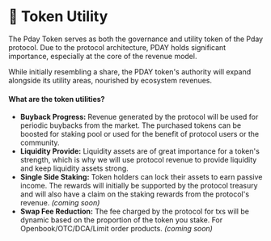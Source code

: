 # 🐇 Token Utility

The Pday Token serves as both the governance and utility token of the Pday protocol. Due to the protocol architecture, PDAY holds significant importance, especially at the core of the revenue model.

While initially resembling a share, the PDAY token's authority will expand alongside its utility areas, nourished by ecosystem revenues.

#### What are the token utilities?

* **Buyback Progress:** Revenue generated by the protocol will be used for periodic buybacks from the market. The purchased tokens can be boosted for staking pool or used for the benefit of protocol users or the community.
* **Liquidity Provide:** Liquidity assets are of great importance for a token's strength, which is why we will use protocol revenue to provide liquidity and keep liquidity assets strong.
* **Single Side Staking:** Token holders can lock their assets to earn passive income. The rewards will initially be supported by the protocol treasury and will also have a claim on the staking rewards from the protocol's revenue. _(coming soon)_
* **Swap Fee Reduction:** The fee charged by the protocol for txs will be dynamic based on the proportion of the token you stake. For Openbook/OTC/DCA/Limit order products. _(coming soon)_
